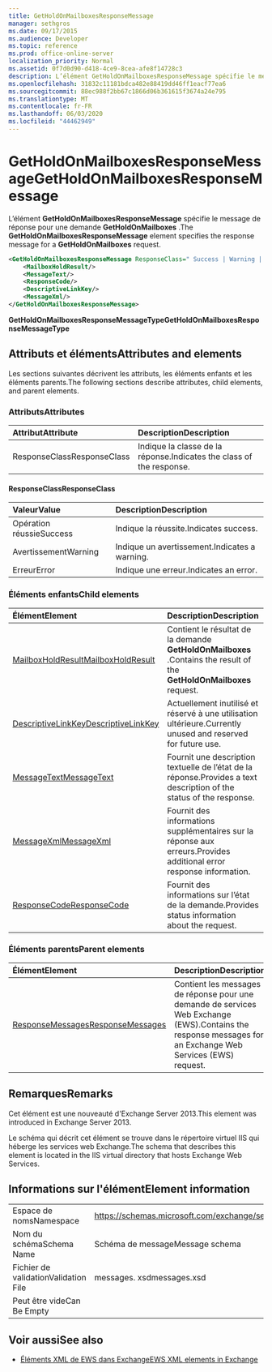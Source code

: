 ```yaml
---
title: GetHoldOnMailboxesResponseMessage
manager: sethgros
ms.date: 09/17/2015
ms.audience: Developer
ms.topic: reference
ms.prod: office-online-server
localization_priority: Normal
ms.assetid: 0f7d0d90-d418-4ce9-8cea-afe8f14728c3
description: L’élément GetHoldOnMailboxesResponseMessage spécifie le message de réponse pour une demande GetHoldOnMailboxes.
ms.openlocfilehash: 31832c11181bdca482e88419dd46ff1eacf77ea6
ms.sourcegitcommit: 88ec988f2bb67c1866d06b361615f3674a24e795
ms.translationtype: MT
ms.contentlocale: fr-FR
ms.lasthandoff: 06/03/2020
ms.locfileid: "44462949"
---
```

# <a name="getholdonmailboxesresponsemessage"></a><span data-ttu-id="e95ab-103">GetHoldOnMailboxesResponseMessage</span><span class="sxs-lookup"><span data-stu-id="e95ab-103">GetHoldOnMailboxesResponseMessage</span></span>

<span data-ttu-id="e95ab-104">L’élément **GetHoldOnMailboxesResponseMessage** spécifie le message de réponse pour une demande **GetHoldOnMailboxes** .</span><span class="sxs-lookup"><span data-stu-id="e95ab-104">The **GetHoldOnMailboxesResponseMessage** element specifies the response message for a **GetHoldOnMailboxes** request.</span></span> 
  
```XML
<GetHoldOnMailboxesResponseMessage ResponseClass=" Success | Warning | Error ">
    <MailboxHoldResult/>
    <MessageText/>
    <ResponseCode/>
    <DescriptiveLinkKey/>
    <MessageXml/>
</GetHoldOnMailboxesResponseMessage>
```

 <span data-ttu-id="e95ab-105">**GetHoldOnMailboxesResponseMessageType**</span><span class="sxs-lookup"><span data-stu-id="e95ab-105">**GetHoldOnMailboxesResponseMessageType**</span></span>
## <a name="attributes-and-elements"></a><span data-ttu-id="e95ab-106">Attributs et éléments</span><span class="sxs-lookup"><span data-stu-id="e95ab-106">Attributes and elements</span></span>

<span data-ttu-id="e95ab-107">Les sections suivantes décrivent les attributs, les éléments enfants et les éléments parents.</span><span class="sxs-lookup"><span data-stu-id="e95ab-107">The following sections describe attributes, child elements, and parent elements.</span></span>
  
### <a name="attributes"></a><span data-ttu-id="e95ab-108">Attributs</span><span class="sxs-lookup"><span data-stu-id="e95ab-108">Attributes</span></span>

|<span data-ttu-id="e95ab-109">**Attribut**</span><span class="sxs-lookup"><span data-stu-id="e95ab-109">**Attribute**</span></span>|<span data-ttu-id="e95ab-110">**Description**</span><span class="sxs-lookup"><span data-stu-id="e95ab-110">**Description**</span></span>|
|:-----|:-----|
|<span data-ttu-id="e95ab-111">ResponseClass</span><span class="sxs-lookup"><span data-stu-id="e95ab-111">ResponseClass</span></span>  <br/> |<span data-ttu-id="e95ab-112">Indique la classe de la réponse.</span><span class="sxs-lookup"><span data-stu-id="e95ab-112">Indicates the class of the response.</span></span>  <br/> |
   
#### <a name="responseclass"></a><span data-ttu-id="e95ab-113">ResponseClass</span><span class="sxs-lookup"><span data-stu-id="e95ab-113">ResponseClass</span></span>

|<span data-ttu-id="e95ab-114">**Valeur**</span><span class="sxs-lookup"><span data-stu-id="e95ab-114">**Value**</span></span>|<span data-ttu-id="e95ab-115">**Description**</span><span class="sxs-lookup"><span data-stu-id="e95ab-115">**Description**</span></span>|
|:-----|:-----|
|<span data-ttu-id="e95ab-116">Opération réussie</span><span class="sxs-lookup"><span data-stu-id="e95ab-116">Success</span></span>  <br/> |<span data-ttu-id="e95ab-117">Indique la réussite.</span><span class="sxs-lookup"><span data-stu-id="e95ab-117">Indicates success.</span></span>  <br/> |
|<span data-ttu-id="e95ab-118">Avertissement</span><span class="sxs-lookup"><span data-stu-id="e95ab-118">Warning</span></span>  <br/> |<span data-ttu-id="e95ab-119">Indique un avertissement.</span><span class="sxs-lookup"><span data-stu-id="e95ab-119">Indicates a warning.</span></span>  <br/> |
|<span data-ttu-id="e95ab-120">Erreur</span><span class="sxs-lookup"><span data-stu-id="e95ab-120">Error</span></span>  <br/> |<span data-ttu-id="e95ab-121">Indique une erreur.</span><span class="sxs-lookup"><span data-stu-id="e95ab-121">Indicates an error.</span></span>  <br/> |
   
### <a name="child-elements"></a><span data-ttu-id="e95ab-122">Éléments enfants</span><span class="sxs-lookup"><span data-stu-id="e95ab-122">Child elements</span></span>

|<span data-ttu-id="e95ab-123">**Élément**</span><span class="sxs-lookup"><span data-stu-id="e95ab-123">**Element**</span></span>|<span data-ttu-id="e95ab-124">**Description**</span><span class="sxs-lookup"><span data-stu-id="e95ab-124">**Description**</span></span>|
|:-----|:-----|
|[<span data-ttu-id="e95ab-125">MailboxHoldResult</span><span class="sxs-lookup"><span data-stu-id="e95ab-125">MailboxHoldResult</span></span>](mailboxholdresult.md) <br/> |<span data-ttu-id="e95ab-126">Contient le résultat de la demande **GetHoldOnMailboxes** .</span><span class="sxs-lookup"><span data-stu-id="e95ab-126">Contains the result of the **GetHoldOnMailboxes** request.</span></span>  <br/> |
|[<span data-ttu-id="e95ab-127">DescriptiveLinkKey</span><span class="sxs-lookup"><span data-stu-id="e95ab-127">DescriptiveLinkKey</span></span>](descriptivelinkkey.md) <br/> |<span data-ttu-id="e95ab-128">Actuellement inutilisé et réservé à une utilisation ultérieure.</span><span class="sxs-lookup"><span data-stu-id="e95ab-128">Currently unused and reserved for future use.</span></span>  <br/> |
|[<span data-ttu-id="e95ab-129">MessageText</span><span class="sxs-lookup"><span data-stu-id="e95ab-129">MessageText</span></span>](messagetext.md) <br/> |<span data-ttu-id="e95ab-130">Fournit une description textuelle de l’état de la réponse.</span><span class="sxs-lookup"><span data-stu-id="e95ab-130">Provides a text description of the status of the response.</span></span>  <br/> |
|[<span data-ttu-id="e95ab-131">MessageXml</span><span class="sxs-lookup"><span data-stu-id="e95ab-131">MessageXml</span></span>](messagexml.md) <br/> |<span data-ttu-id="e95ab-132">Fournit des informations supplémentaires sur la réponse aux erreurs.</span><span class="sxs-lookup"><span data-stu-id="e95ab-132">Provides additional error response information.</span></span>  <br/> |
|[<span data-ttu-id="e95ab-133">ResponseCode</span><span class="sxs-lookup"><span data-stu-id="e95ab-133">ResponseCode</span></span>](responsecode.md) <br/> |<span data-ttu-id="e95ab-134">Fournit des informations sur l’état de la demande.</span><span class="sxs-lookup"><span data-stu-id="e95ab-134">Provides status information about the request.</span></span>  <br/> |
   
### <a name="parent-elements"></a><span data-ttu-id="e95ab-135">Éléments parents</span><span class="sxs-lookup"><span data-stu-id="e95ab-135">Parent elements</span></span>

|<span data-ttu-id="e95ab-136">**Élément**</span><span class="sxs-lookup"><span data-stu-id="e95ab-136">**Element**</span></span>|<span data-ttu-id="e95ab-137">**Description**</span><span class="sxs-lookup"><span data-stu-id="e95ab-137">**Description**</span></span>|
|:-----|:-----|
|[<span data-ttu-id="e95ab-138">ResponseMessages</span><span class="sxs-lookup"><span data-stu-id="e95ab-138">ResponseMessages</span></span>](responsemessages.md) <br/> |<span data-ttu-id="e95ab-139">Contient les messages de réponse pour une demande de services Web Exchange (EWS).</span><span class="sxs-lookup"><span data-stu-id="e95ab-139">Contains the response messages for an Exchange Web Services (EWS) request.</span></span>  <br/> |
   
## <a name="remarks"></a><span data-ttu-id="e95ab-140">Remarques</span><span class="sxs-lookup"><span data-stu-id="e95ab-140">Remarks</span></span>

<span data-ttu-id="e95ab-141">Cet élément est une nouveauté d'Exchange Server 2013.</span><span class="sxs-lookup"><span data-stu-id="e95ab-141">This element was introduced in Exchange Server 2013.</span></span>
  
<span data-ttu-id="e95ab-142">Le schéma qui décrit cet élément se trouve dans le répertoire virtuel IIS qui héberge les services web Exchange.</span><span class="sxs-lookup"><span data-stu-id="e95ab-142">The schema that describes this element is located in the IIS virtual directory that hosts Exchange Web Services.</span></span>
  
## <a name="element-information"></a><span data-ttu-id="e95ab-143">Informations sur l'élément</span><span class="sxs-lookup"><span data-stu-id="e95ab-143">Element information</span></span>

|||
|:-----|:-----|
|<span data-ttu-id="e95ab-144">Espace de noms</span><span class="sxs-lookup"><span data-stu-id="e95ab-144">Namespace</span></span>  <br/> |https://schemas.microsoft.com/exchange/services/2006/messages  <br/> |
|<span data-ttu-id="e95ab-145">Nom du schéma</span><span class="sxs-lookup"><span data-stu-id="e95ab-145">Schema Name</span></span>  <br/> |<span data-ttu-id="e95ab-146">Schéma de message</span><span class="sxs-lookup"><span data-stu-id="e95ab-146">Message schema</span></span>  <br/> |
|<span data-ttu-id="e95ab-147">Fichier de validation</span><span class="sxs-lookup"><span data-stu-id="e95ab-147">Validation File</span></span>  <br/> |<span data-ttu-id="e95ab-148">messages. xsd</span><span class="sxs-lookup"><span data-stu-id="e95ab-148">messages.xsd</span></span>  <br/> |
|<span data-ttu-id="e95ab-149">Peut être vide</span><span class="sxs-lookup"><span data-stu-id="e95ab-149">Can Be Empty</span></span>  <br/> ||
   
## <a name="see-also"></a><span data-ttu-id="e95ab-150">Voir aussi</span><span class="sxs-lookup"><span data-stu-id="e95ab-150">See also</span></span>



- [<span data-ttu-id="e95ab-151">Éléments XML de EWS dans Exchange</span><span class="sxs-lookup"><span data-stu-id="e95ab-151">EWS XML elements in Exchange</span></span>](ews-xml-elements-in-exchange.md)

